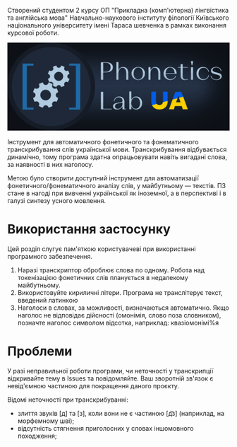 Створений студентом 2 курсу ОП "Прикладна (комп'ютерна) лінгвістика та англійська мова" Навчально-наукового інституту філології Київського національного університету імені Тараса шевченка в рамках виконання курсової роботи.

<img src="logo.png" alt="# Phonetics Lab UA">

Інструмент для автоматичного фонетичного та фонематичного транскрибування слів української мови. Транскрибування відбувається динамічно, тому програма здатна опрацьовувати навіть вигадані слова, за наявності в них наголосу.

Метою було створити доступний інструмент для автоматизації фонетичного/фонематичного аналізу слів, у майбутньому — текстів. ПЗ стане в нагоді при вивченні української як іноземної, а в перспективі і в галузі синтезу усного мовлення.

# Використання застосунку

Цей розділ слугує пам'яткою користувачеві при використанні програмного забезпечення.

1. Наразі транскриптор оброблює слова по одному. Робота над токенізацією фонетичних слів планується в недалекому майбутньому.
2. Використовуйте кириличні літери. Програма не транслітерує текст, введений латинкою
3. Наголоси в словах, за можливості, визначаються автоматично. Якщо наголос не відповідає дійсності (омонімія, слово поза словником), позначте наголос символом відсотка, наприклад: квазіомонімі%я

# Проблеми

У разі неправильної роботи програми, чи неточності у транскрипції відкривайте тему в Issues та повідомляйте. Ваш зворотній зв'язок є невід'ємною частиною для покращення даного проєкту.

Відомі неточності при транскрибуванні:
- злиття звуків [д] та [з], коли вони не є частиною [д͡з] (наприклад, на морфемному шві);
- відсутність стягнення приголосних у словах іншомовного походження;
